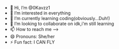 - 👋 Hi, I’m @0Kavzz1
- 👀 I’m interested in everything
- 🌱 I’m currently learning coding(obviously...Duh!)
- 💞️ I’m looking to collaborate on idk,i'm still learning
- 📫 How to reach me -->
- 😄 Pronouns: She/her
- ⚡ Fun fact: I CAN FLY

<!---
0Kavzz1/0Kavzz1 is a ✨ special ✨ repository because its `README.md` (this file) appears on your GitHub profile.
You can click the Preview link to take a look at your changes.
--->
